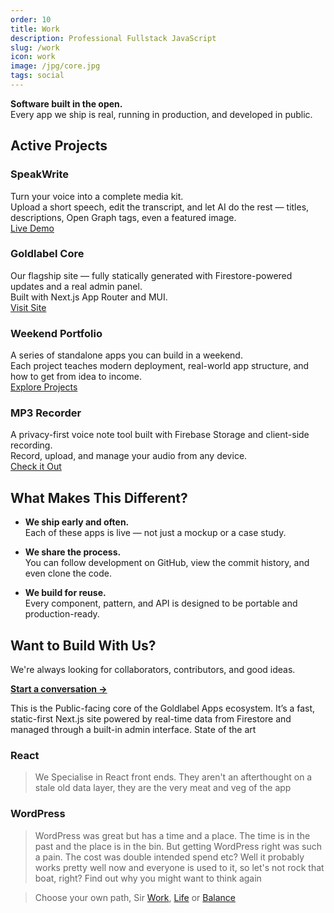 ```yaml
---
order: 10
title: Work
description: Professional Fullstack JavaScript
slug: /work
icon: work
image: /jpg/core.jpg
tags: social
---
```


**Software built in the open.**  
Every app we ship is real, running in production, and developed in public.

## Active Projects

### **SpeakWrite**

Turn your voice into a complete media kit.  
Upload a short speech, edit the transcript, and let AI do the rest — titles, descriptions, Open Graph tags, even a featured image.  
[Live Demo](https://speakwrite.vercel.app)

### **Goldlabel Core**

Our flagship site — fully statically generated with Firestore-powered updates and a real admin panel.  
Built with Next.js App Router and MUI.  
[Visit Site](https://goldlabel.pro)

### **Weekend Portfolio**

A series of standalone apps you can build in a weekend.  
Each project teaches modern deployment, real-world app structure, and how to get from idea to income.  
[Explore Projects](/apps)

### **MP3 Recorder**

A privacy-first voice note tool built with Firebase Storage and client-side recording.  
Record, upload, and manage your audio from any device.  
[Check it Out](https://mp3-recorder.vercel.app)

## What Makes This Different?

- **We ship early and often.**  
  Each of these apps is live — not just a mockup or a case study.

- **We share the process.**  
  You can follow development on GitHub, view the commit history, and even clone the code.

- **We build for reuse.**  
  Every component, pattern, and API is designed to be portable and production-ready.

## Want to Build With Us?

We're always looking for collaborators, contributors, and good ideas.

**[Start a conversation →](mailto:hello@goldlabel.pro)**

This is the Public-facing core of the Goldlabel Apps ecosystem. It’s a fast, static-first Next.js site powered by real-time data from Firestore and managed through a built-in admin interface. State of the art

### React

> We Specialise in React front ends. They aren't an afterthought on a stale old data layer, they are the very meat and veg of the app

### WordPress

> WordPress was great but has a time and a place. The time is in the past and the place is in the bin. But getting WordPress right was such a pain. The cost was double intended spend etc? Well it probably works pretty well now and everyone is used to it, so let's not rock that boat, right? Find out why you might want to think again

> Choose your own path, Sir [Work](/work), [Life](/life) or [Balance](/balance)
